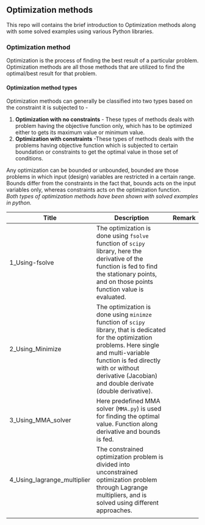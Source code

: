 ## Optimization methods

This repo will contains the brief introduction to Optimization methods along with some solved examples using various Python libraries.

### Optimization method
Optimization is the process of finding the best result of a particular problem. Optimization methods are all those methods that are utilized to find the optimal/best result for that problem.
#### Optimization method types
Optimization methods can generally be classified into two types based on the constraint it is subjected to -
1. **Optimization with no constraints** - These types of methods deals with problem having the objective function only, which has to be optimized either to gets its maximum value or minimum value.
2. **Optimization with constraints** -These types of methods deals with the problems having objective function which is subjected to certain boundation or constraints to get the optimal value in those set of conditions.

Any optimization can be bounded or unbounded, bounded are those problems in which input (design) variables are restricted in a certain range.
Bounds differ from the constraints in the fact that, bounds acts on the input variables only, whereas constraints acts on the optimization function.  
_Both types of optimization methods have been shown with solved examples in python._

| Title                       | Description                                                  | Remark |
| --------------------------- | ------------------------------------------------------------ | ------ |
| 1_Using-fsolve              | The optimization is done using `fsolve` function of  `scipy ` library, here the derivative of the function is fed to find the stationary points, and on those points function value is evaluated. |        |
| 2_Using_Minimize            | The optimization is done using `minimze` function of  `scipy ` library, that is dedicated for the optimization problems. Here single and multi-variable function is fed directly with or without  derivative (Jacobian) and double derivate (double derivative). |        |
| 3_Using_MMA_solver          | Here predefined MMA solver (`MMA.py`) is used for finding the optimal value. Function along derivative and bounds is fed. |        |
| 4_Using_lagrange_multiplier | The constrained optimization problem is divided into unconstrained optimization problem through Lagrange multipliers, and is solved using different approaches. |        |
|                             |                                                              |        |

